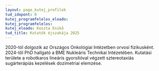```yaml
---
layout: page_kutej_profilok
tud_idopont: 0
kutej_programfelelos_eloado: 
kutej_programfelelos: 
kutej_eloado: Koszta Enikő
tud_title: Kutatók éjszakája 2025
---
```


2020-tól dolgozik az Országos Onkológiai Intézetben orvosi fizikusként. 2024-től PhD hallgató a BME Nukleáris Technikai Intézetében. 
Kutatási területe a robotkaros lineáris gyorsítóval végzett sztereotaxiás sugárterápiás kezelések dozimetriai elemzése.
